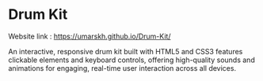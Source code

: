 # Drum Kit
Website link : https://umarskh.github.io/Drum-Kit/

  An interactive, responsive drum kit built with HTML5 and CSS3 features clickable elements and keyboard controls, offering high-quality sounds and animations for engaging, real-time user interaction across all devices.
